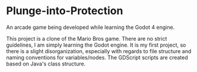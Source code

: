 # Plunge-into-Protection
An arcade game being developed while learning the Godot 4 engine.

This project is a clone of the Mario Bros game. There are no strict guidelines, I am simply learning the Godot engine. It is my first project, so there is a slight disorganization, especially with regards to file structure and naming conventions for variables/nodes. The GDScript scripts are created based on Java's class structure.
